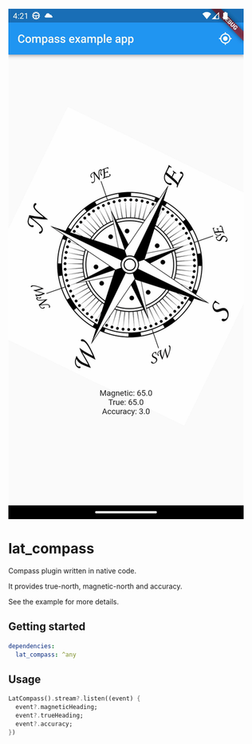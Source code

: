 
![Screenshot](images/screenshot.gif)


# lat_compass

Compass plugin written in native code.

It provides true-north, magnetic-north and accuracy.

See the example for more details.

## Getting started

```yaml
dependencies:
  lat_compass: ^any
```

## Usage
```dart
LatCompass().stream?.listen((event) {
  event?.magneticHeading;
  event?.trueHeading;
  event?.accuracy;
})
```

